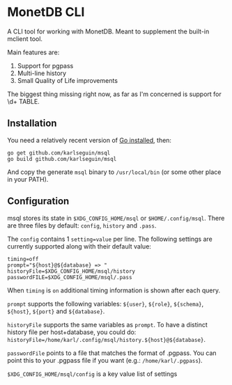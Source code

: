 # MonetDB CLI

A CLI tool for working with MonetDB. Meant to supplement the built-in mclient tool.

Main features are:

1. Support for pgpass
2. Multi-line history
3. Small Quality of Life improvements

The biggest thing missing right now, as far as I'm concerned is support for \d+ TABLE.

## Installation

You need a relatively recent version of [Go installed](https://golang.org/dl/), then:

```
go get github.com/karlseguin/msql
go build github.com/karlseguin/msql
```

And copy the generate `msql` binary to `/usr/local/bin` (or some other place in your PATH).

## Configuration
msql stores its state in `$XDG_CONFIG_HOME/msql` or `$HOME/.config/msql`. There are three files by default: `config`, `history` and `.pass`.

The `config` contains 1 `setting=value` per line. The following settings are currently supported along with their default value:

```
timing=off
prompt="${host}@${database} => "
historyFile=$XDG_CONFIG_HOME/msql/history
passwordFILE=$XDG_CONFIG_HOME/msql/.pass
```

When `timing` is `on` additional timing information is shown after each query.

`prompt` supports the following variables: `${user}`, `${role}`, `${schema}`, `${host}`, `${port}` and  `${database}`.

`historyFile` supports the same variables as `prompt`. To have a distinct history file per host+database, you could do: `historyFile=/home/karl/.config/msql/history.${host}@${database}`.

`passwordFile` points to a file that matches the format of .pgpass. You can point this to your .pgpass file if you want  (e.g.: `/home/karl/.pgpass`).



`$XDG_CONFIG_HOME/msql/config` is a key value list of settings
